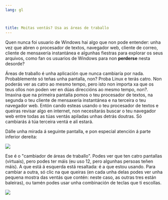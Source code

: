 ```yaml
---
lang: gl



title: Moitas ventás? Usa as áreas de traballo
---
```


Quen nunca foi usuario de Windows hai algo que non pode entender: unha vez que abren o procesador de textos, navegador web, cliente de correo, cliente de mensaxería instantánea e algunhas fiestras para explorar os seus arquivos, como fan os usuarios de Windows para non <b>perderse</b> nesta desorde?

Áreas de traballo é unha aplicación que nunca cambiaría por nada. Probablemente só teñas unha pantalla, non? Proba Linux e terás catro. Non poderás ver as catro ao mesmo tempo, pero isto non importa xa que os teus ollos non poden ver en dúas direccións ao mesmo tempo, non?. Imaxina que na primeira pantalla pomos o teu procesador de textos, na segunda o teu cliente de mensaxería instantánea e na terceira o teu navegador web. Entón cando esteas usando o teu procesador de textos e queiras revisar algo en internet, non necesitarás buscar o teu navegador web entre todas as túas ventás apiladas unhas detrás doutras. Só cambiarás á túa terceira ventá e alí estará.

Dálle unha mirada á seguinte pantalla, e pon especial atención á parte inferior dereita:

<img src="Images/workspaces.png" border="0"/>

Ese é o "cambiador de áreas de traballo". Podes ver que ten catro pantallas (virtuais), pero podes ter máis (eu uso 12, pero algunhas persoas teñen máis). A que está á esquerda está resaltada: é a que estou usando. Para cambiar a outra, só clic na que queiras (en cada unha delas podes ver unha pequena mostra das ventás que contén: neste caso, as outras tres están baleiras), ou tamén podes usar unha combinación de teclas que ti escollas.

<img src="Images/workspaces_full.png" border="0"/>




